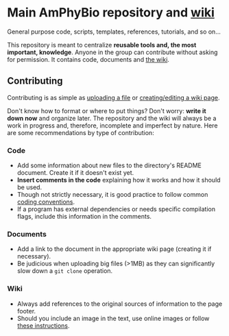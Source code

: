 # Main AmPhyBio repository and [wiki](https://github.com/amphybio/main/wiki)
General purpose code, scripts, templates, references, tutorials, and so on...

This repository is meant to centralize **reusable tools and, the most important, knowledge**. Anyone in the group can contribute without asking for permission. It contains code, documents and [the wiki](https://github.com/amphybio/main/wiki).

## Contributing
Contributing is as simple as [uploading a file](https://help.github.com/en/articles/adding-a-file-to-a-repository) or [creating/editing a wiki page](https://help.github.com/en/articles/adding-or-editing-wiki-pages).

Don't know how to format or where to put things? Don't worry: **write it down now** and organize later. The repository and the wiki will always be a work in progress and, therefore, incomplete and imperfect by nature. Here are some recommendations by type of contribution:

### Code
- Add some information about new files to the directory's README document. Create it if it doesn't exist yet.
- **Insert comments in the code** explaining how it works and how it should be used.
- Though not strictly necessary, it is good practice to follow common [coding conventions](https://en.wikipedia.org/wiki/Coding_conventions).
- If a program has external dependencies or needs specific compilation flags, include this information in the comments.

### Documents
- Add a link to the document in the appropriate wiki page (creating it if necessary).
- Be judicious when uploading big files (>1MB) as they can significantly slow down a `git clone` operation.

### Wiki
- Always add references to the original sources of information to the page footer.
- Should you include an image in the text, use online images or follow [these instructions](https://github.com/amphybio/main/wiki/Adding-images-to-a-wiki-page).
